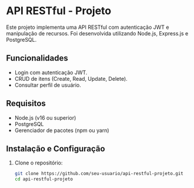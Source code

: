 # API RESTful - Projeto

Este projeto implementa uma API RESTful com autenticação JWT e manipulação de recursos. Foi desenvolvida utilizando Node.js, Express.js e PostgreSQL.

## Funcionalidades

- Login com autenticação JWT.
- CRUD de itens (Create, Read, Update, Delete).
- Consultar perfil de usuário.

## Requisitos

- Node.js (v16 ou superior)
- PostgreSQL
- Gerenciador de pacotes (npm ou yarn)

## Instalação e Configuração

1. Clone o repositório:
   ```bash
   git clone https://github.com/seu-usuario/api-restful-projeto.git
   cd api-restful-projeto
